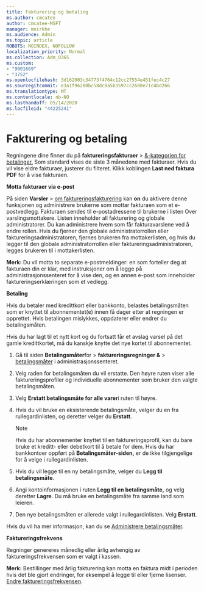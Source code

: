 ```yaml
---
title: Fakturering og betaling
ms.author: cmcatee
author: cmcatee-MSFT
manager: mnirkhe
ms.audience: Admin
ms.topic: article
ROBOTS: NOINDEX, NOFOLLOW
localization_priority: Normal
ms.collection: Adm_O365
ms.custom:
- "9001669"
- "3752"
ms.openlocfilehash: 3d162003c34773f4764c12cc27554e451fec4c27
ms.sourcegitcommit: e3a1f96200bc58dc8a5b3597cc2600e71c4bd266
ms.translationtype: MT
ms.contentlocale: nb-NO
ms.lasthandoff: 05/14/2020
ms.locfileid: "44225241"
---
```

# <a name="billing-and-payment"></a>Fakturering og betaling

Regningene dine finner du på **faktureringsfakturaer**  >  [&-kategorien for betalinger.](https://go.microsoft.com/fwlink/p/?linkid=848039)  Som standard vises de siste 3 månedene med fakturaer.  Hvis du vil vise eldre fakturaer, justerer du filteret.  Klikk koblingen **Last ned faktura PDF** for å vise fakturaen.

**Motta fakturaer via e-post**

På siden **Varsler**  >  [om faktureringsfakturering](https://go.microsoft.com/fwlink/p/?linkid=853212) kan **on** du aktivere denne funksjonen og administrere brukerne som mottar fakturaen som et e-postvedlegg. Fakturaen sendes til e-postadressene til brukerne i listen Over varslingsmottakere. Listen inneholder all fakturering og globale administratorer.  Du kan administrere hvem som får fakturavarslene ved å endre rollen.  Hvis du fjerner den globale administratorrollen eller faktureringsadministratoren, fjernes brukeren fra mottakerlisten, og hvis du legger til den globale administratorrollen eller faktureringsadministratoren, legges brukeren til i mottakerlisten.

**Merk:** Du vil motta to separate e-postmeldinger: en som forteller deg at fakturaen din er klar, med instruksjoner om å logge på administrasjonssenteret for å vise den, og en annen e-post som inneholder faktureringserklæringen som et vedlegg.

**Betaling**

Hvis du betaler med kredittkort eller bankkonto, belastes betalingsmåten som er knyttet til abonnementet(e) innen få dager etter at regningen er opprettet. Hvis betalingen mislykkes, oppdaterer eller endrer du betalingsmåten.

Hvis du har lagt til et nytt kort og du fortsatt får et avslag varsel på det gamle kredittkortet, må du kanskje knytte det nye kortet til abonnementet.

1. Gå til siden **Betalingsmåter**for  >  **faktureringsregninger &**  >  [betalingsmåter](https://go.microsoft.com/fwlink/p/?linkid=2018806) i administrasjonssenteret.

2. Velg raden for betalingsmåten du vil erstatte. Den høyre ruten viser alle faktureringsprofiler og individuelle abonnementer som bruker den valgte betalingsmåten.

3. Velg **Erstatt betalingsmåte for alle varer**i ruten til høyre.

4. Hvis du vil bruke en eksisterende betalingsmåte, velger du en fra rullegardinlisten, og deretter velger du **Erstatt**.

    > [!NOTE]
    > Hvis du har abonnementer knyttet til en faktureringsprofil, kan du bare bruke et kreditt- eller debetkort til å betale for dem. Hvis du har bankkontoer oppført på **Betalingsmåter-siden,** er de ikke tilgjengelige for å velge i rullegardinlisten.

5. Hvis du vil legge til en ny betalingsmåte, velger du **Legg til betalingsmåte**.

6. Angi kontoinformasjonen i ruten **Legg til en betalingsmåte,** og velg deretter **Lagre**. Du må bruke en betalingsmåte fra samme land som leieren.

7. Den nye betalingsmåten er allerede valgt i rullegardinlisten. Velg **Erstatt**.

Hvis du vil ha mer informasjon, kan du se [Administrere betalingsmåter](https://docs.microsoft.com/microsoft-365/commerce/billing-and-payments/manage-payment-methods).

**Faktureringsfrekvens**

Regninger genereres månedlig eller årlig avhengig av faktureringsfrekvensen som er valgt i kassen.  

**Merk:** Bestillinger med årlig fakturering kan motta en faktura midt i perioden hvis det ble gjort endringer, for eksempel å legge til eller fjerne lisenser. [Endre faktureringsfrekvensen](https://docs.microsoft.com/microsoft-365/commerce/billing-and-payments/change-payment-frequency).
